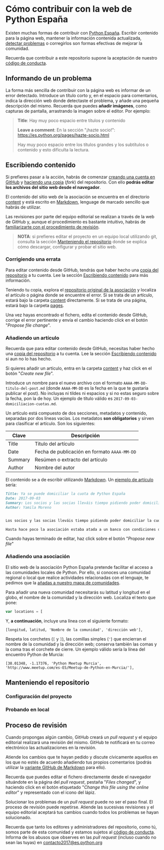 # Cómo contribuir con la web de Python España

Existen muchas formas de contribuir con [Python España](http://es.python.org). Escribir contenido para la página web, mantener la información contenida actualizada, [detectar problemas](https://github.com/python-spain/web/issues/new) o corregirlos son formas efectivas de mejorar la comunidad.

Recuerda que contribuir a este repositorio supone la aceptación de nuestro [código de conducta](https://github.com/python-spain/web/blob/master/CODE_OF_CONDUCT.md#code-of-conduct).

## Informando de un problema

La forma más sencilla de contribuir con la página web es informar de un error detectado. Introduce un título corto y, en el espacio para comentarios, indica la dirección web donde detectaste el problema, y añade una pequeña descripción del mismo. Recuerda que puedes **añadir imágenes**, como capturas de pantalla, arrastrando la imagen sobre el editor. Por ejemplo:

> **Title**: Hay muy poco espacio entre títulos y contenido
>
> **Leave a comment**:
> En la sección "¡hazte socio!": https://es.python.org/pages/hazte-socio.html
>
> Hay muy poco espacio entre los títulos grandes y los subtítulos o contenido
> y esto dificulta la lectura.

## Escribiendo contenido

Si prefieres pasar a la acción, habrás de comenzar [creando una cuenta en GitHub](https://github.com/join) y [haciendo una copia](https://github.com/python-spain/web/fork) (_fork_) del repositorio. Con ello **podrás editar los archivos del sitio web desde el navegador**.

El contenido del sitio web de la asociación se encuentra en el directorio [content](https://github.com/python-spain/web/tree/master/content) y está escrito en [Markdown](https://daringfireball.net/projects/markdown/syntax), lenguage de marcado sencillo que habrás de utilizar.

Las revisiones por parte del equipo editorial se realizan a través de la web de GitHub y, aunque el procedimiento es bastante intuitivo, habrás de [familiarizarte con el procedimiento de revisión](#proceso-de-revisión).

> **NOTA**: si prefieres editar el proyecto en un equipo local utilizando git, consulta la sección [Manteniendo el repositorio](#manteniendo-el-repositorio) donde se explica cómo descargar, configurar y probar el sitio web.

### Corrigiendo una errata

Para editar contenido desde GitHub, tendrás que haber hecho una [copia del repositorio](https://github.com/python-spain/web/fork) a tu cuenta. Lee la sección [Escribiendo contenido](#escribiendo-contenido) para más información.

Teniendo tu copia, explora el [repositorio original de la asociación](https://github.com/python-spain/web/) y localiza el artículo o página donde se encuentre el error. Si se trata de un artículo, estará bajo la carpeta [content](https://github.com/python-spain/web/tree/master/content) directamente. Si se trata de una página, estará bajo la carpeta [pages](https://github.com/python-spain/web/tree/master/content/pages).

Una vez hayas encontrado el fichero, edita el contenido desde GitHub, corrige el error pertinente y envía el cambio haciendo click en el botón "_Propose file change_".

### Añadiendo un artículo

Recuerda que para editar contenido desde GitHub, necesitas haber hecho una [copia del repositorio](https://github.com/python-spain/web/fork) a tu cuenta. Lee la sección [Escribiendo contenido](#escribiendo-contenido) si aun no lo has hecho.

Si quieres añadir un artículo, entra en la carpeta [content](https://github.com/python-spain/web/tree/master/content) y haz click en el botón "_Create new file_".

Introduce un nombre para el nuevo archivo con el formato `AAAA-MM-DD-titulo-del-post.md` (donde `AAAA-MM-DD` es la fecha en la que te gustaría publicar el post). No incluyas ni tildes ni espacios y si no estas seguro sobre la fecha, pon la de hoy. Un ejemplo de título válido es `2017-09-03-domiciliacion-cuotas.md`.

Un artículo está compuesto de dos secciones, metadatos y contenido, separadas por dos líneas vacías. Los metadatos **son obligatorios** y sirven para clasificar el artículo. Son los siguientes:

| Clave   | Descripción                                  |
|---------|----------------------------------------------|
| Title   | Título del artículo                          |
| Date    | Fecha de publicación en formato `AAAA-MM-DD` |
| Summary | Resúmen o extracto del artículo              |
| Author  | Nombre del autor                             |

El contenido se a de escribir utilizando [Markdown](https://daringfireball.net/projects/markdown/syntax). Un [ejemplo de artículo](https://raw.githubusercontent.com/python-spain/web/master/content/2017-09-03-domiciliacion-cuotas.md) sería:

```md
Title: Ya se puede domiciliar la cuota de Python España
Date: 2017-09-03
Summary: Los socios y las socias lleváis tiempo pidiendo poder domiciliar la cuota de la Asociación. Tras mucho esfuerzo, al fin podemos comunicaros que ¡ya se puede hacer!
Author: Yamila Moreno


Los socios y las socias lleváis tiempo pidiendo poder domiciliar la cuota de la Asociación. Tras mucho esfuerzo, al fin podemos comunicaros que ¡ya se puede hacer!

Hasta hace poco la asociación estaba atada a un banco con condiciones draconianas para varias operaciones, entre ellas la domiciliación. Desde la Junta Directiva no veíamos bien que de los 30€ de la cuota, una parte significativa se fuera para pagar la comisión del banco.
```

Cuando hayas terminado de editar, haz click sobre el botón "_Propose new file_"

### Añadiendo una asociación

El sitio web de la asociación Python España pretende facilitar el acceso a las comunidades locales de Python. Por ello, si conoces una comunidad regional o local que realice actividades relacionadas con el lenguaje, te pedimos que la [añadas a nuestro mapa de comunidades](https://github.com/python-spain/web/edit/master/content/pages/comunidades.md).

Para añadir una nueva comunidad necesitarás su latitud y longitud en el globo, el nombre de la comunidad y la dirección web. Localiza el texto que pone:

```js
var locations = [
```

Y, **a continuación**, incluye una línea con el siguiente formato:

```
[longitud, latitud, 'Nombre de la comunidad', 'dirección web'],
```

Respeta los corchetes (`[` y `]`), las comillas simples (`'`) que encierran el nombre de la comunidad y la dirección web; conserva también las comas y la coma tras el corchete de cierre. Un ejemplo válido sería la línea del encuentro Python de Murcia:

```
[38.01348, -1.17376, 'Python Meetup Murcia', 'http://www.meetup.com/es-ES/Meetup-de-Python-en-Murcia/'],
```

## Manteniendo el repositorio

### Configuración del proyecto

### Probando en local

## Proceso de revisión

Cuando propongas algún cambio, GitHub creará un _pull request_ y el equipo editorial realizará una revisión del mismo. GitHub te notificará en tu correo electrónico las actualizaciones en la revisión.

Atiende los cambios que te hayan pedido y discute cívicamente aquellos en los que no estés de acuerdo añadiendo tus propios comentarios (podrás utilizar la [variante GitHub de Markdown](https://guides.github.com/features/mastering-markdown/) para ello).

Recuerda que puedes editar el fichero directamente desde el navegador situándote en la página del _pull request_, pestaña "_Files changed_", y haciendo click en el botón etiquetado "_Change this file using the online editor_" y representado con el icono del lápiz.

Solucionar los problemas de un _pull request_ puede no ser el paso final. El proceso de revisión puede repetirse. Atiende las sucesivas revisiones y el equipo editorial aceptará tus cambios cuando todos los problemas se hayan solucionado.

Recuerda que tanto los editores y administradores del repositorio, como tú, somos parte de esta comunidad y estamos sujetos al [código de conducta](https://github.com/python-spain/web/blob/master/CODE_OF_CONDUCT.md#code-of-conduct). Informa de los abusos que observes en las _pull request_ (incluso cuando no sean las tuyas) en contacto2017@es.python.org
